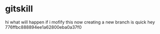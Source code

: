 # gitskill

hi
what will happen if i mofify this now
creating a new branch is quick
hey
776ffbc888894ee1a62800eba0a37f0
